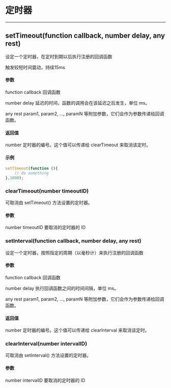 # 定时器

------

## setTimeout(function callback, number delay, any rest)
设定一个定时器，在定时到期以后执行注册的回调函数

触发较短时间震动，持续15ms

#### 参数
function callback
回调函数

number delay
延迟的时间，函数的调用会在该延迟之后发生，单位 ms。

any rest
param1, param2, ..., paramN 等附加参数，它们会作为参数传递给回调函数。

#### 返回值
number
定时器的编号。这个值可以传递给 clearTimeout 来取消该定时。


#### 示例

```js
setTimeout(function (){
    // do something
},1000);
```

### clearTimeout(number timeoutID)

可取消由 setTimeout() 方法设置的定时器。

#### 参数

number timeoutID
要取消的定时器的 ID

### setInterval(function callback, number delay, any rest)
设定一个定时器，按照指定的周期（以毫秒计）来执行注册的回调函数

#### 参数
function callback
回调函数

number delay
执行回调函数之间的时间间隔，单位 ms。

any rest
param1, param2, ..., paramN 等附加参数，它们会作为参数传递给回调函数。

#### 返回值
number
定时器的编号。这个值可以传递给 clearInterval 来取消该定时。


### clearInterval(number intervalID)
可取消由 setInterval() 方法设置的定时器。

#### 参数
number intervalID
要取消的定时器的 ID





